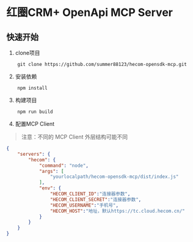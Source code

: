 # 红圈CRM+ OpenApi MCP Server


## 快速开始

1. clone项目

```shell
    git clone https://github.com/summer88123/hecom-opensdk-mcp.git
```

2. 安装依赖

```shell
    npm install
```

3. 构建项目

```shell
    npm run build
```

4. 配置MCP Client

> 注意：不同的 MCP Client 外层结构可能不同

```json
{
    "servers": {
        "hecom": {
            "command": "node",
            "args": [
                "yourlocalpath/hecom-opensdk-mcp/dist/index.js"
            ],
            "env": {
                "HECOM_CLIENT_ID":"连接器参数",
                "HECOM_CLIENT_SECRET":"连接器参数",
                "HECOM_USERNAME":"手机号",
                "HECOM_HOST":"地址，默认https://tc.cloud.hecom.cn/"
            }
        }
    }   
}
```